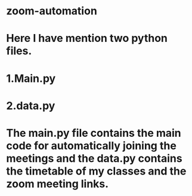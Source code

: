 # zoom-automation

# Here I have mention two python files.

# 1.Main.py
# 2.data.py

# The main.py file contains the main code for automatically joining the meetings and the data.py contains the timetable of my classes and the zoom meeting links.

